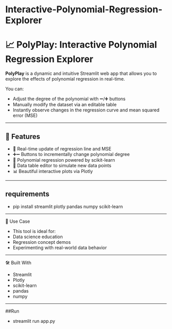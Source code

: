 # Interactive-Polynomial-Regression-Explorer

# 📈 PolyPlay: Interactive Polynomial Regression Explorer

**PolyPlay** is a dynamic and intuitive Streamlit web app that allows you to explore the effects of polynomial regression in real-time.

You can:
- Adjust the degree of the polynomial with ➖/➕ buttons
- Manually modify the dataset via an editable table
- Instantly observe changes in the regression curve and mean squared error (MSE)

---

## 🎯 Features

- 🔁 Real-time update of regression line and MSE
- ➕➖ Buttons to incrementally change polynomial degree
- 🧮 Polynomial regression powered by scikit-learn
- 📝 Data table editor to simulate new data points
- 📊 Beautiful interactive plots via Plotly

---

## requirements
- pip install streamlit plotly pandas numpy scikit-learn

---

🧠 Use Case
- This tool is ideal for:
- Data science education
- Regression concept demos
- Experimenting with real-world data behavior
  
---

🛠️ Built With
- Streamlit
- Plotly
- scikit-learn
- pandas
- numpy

---

##Run
- streamlit run app.py
